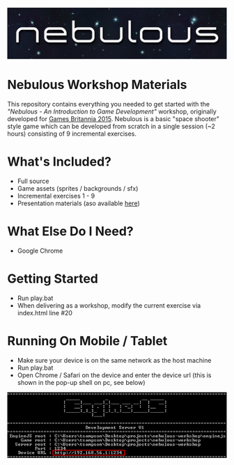 ![logo.png](https://raw.githubusercontent.com/drummertom999/nebulous-workshop/master/img/logo.png)

Nebulous Workshop Materials
=======================
This repository contains everything you needed to get started with the *"Nebulous - An Introduction to Game Development"* workshop, originally developed for [Games Britannia 2015](http://www.gamesbritannia.com/). Nebulous is a basic "space shooter" style game which can be developed from scratch in a single session (~2 hours) consisting of 9 incremental exercises.

What's Included?
=======================
* Full source
* Game assets (sprites / backgrounds / sfx)
* Incremental exercises 1 - 9
* Presentation materials (aso available [here](https://docs.google.com/presentation/d/1RI0fdmmQDTtNAMXE1TyAMnCF57luMgrWFlh2jf8Qq9A/edit?usp=sharing))

What Else Do I Need?
=======================
* Google Chrome

Getting Started
=======================
* Run play.bat
* When delivering as a workshop, modify the current exercise via index.html line #20

Running On Mobile / Tablet
=======================
* Make sure your device is on the same network as the host machine
* Run play.bat
* Open Chrome / Safari on the device and enter the device url (this is shown in the pop-up shell on pc, see below)


![shell.png](https://raw.githubusercontent.com/drummertom999/nebulous-workshop/master/img/shell.png)
